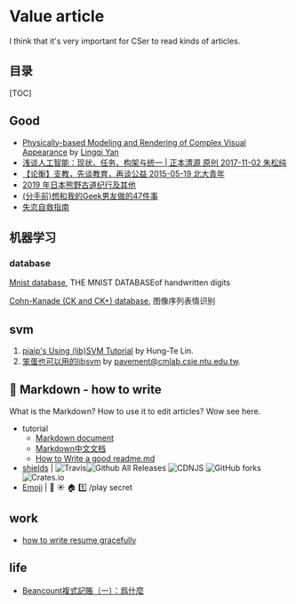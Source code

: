 # Value article

I think that it's very important for CSer to read kinds of articles.

## 目录

[TOC]

## Good

- [Physically-based Modeling and Rendering of Complex Visual Appearance](https://sites.cs.ucsb.edu/~lingqi/publications/thesis_final.pdf) by [Lingqi Yan](https://sites.cs.ucsb.edu/~lingqi/)
- [浅谈人工智能：现状、任务、构架与统一 | 正本清源 原创 2017-11-02 朱松纯](http://mp.weixin.qq.com/s/-wSYLu-XvOrsST8_KEUa-Q)
- [【论衡】支教，先谈教育，再谈公益 2015-05-19 北大青年](http://mp.weixin.qq.com/s/qBPs5CA204uSxFk4Rp6_aw)
- [2019 年日本熊野古道纪行及其他](https://www.notion.so/2019-103fbf4d8ca14413bfaab82510153c21)
- [(分手前)想和我的Geek男友做的47件事](https://www.douban.com/note/474111924/)
- [失恋自救指南](https://yuezhu.org/失恋自救指南/)

## 机器学习

### database

[Mnist database](http://yann.lecun.com/exdb/mnist/), THE MNIST DATABASEof handwritten digits

[Cohn-Kanade (CK and CK+) database](http://www.consortium.ri.cmu.edu/ckagree/), 图像序列表情识别

## svm

1. [piaip's Using (lib)SVM Tutorial](https://www.csie.ntu.edu.tw/~piaip/svm/svm_tutorial.html) by Hung-Te Lin.
2. [笨蛋也可以用的libsvm](http://www.cmlab.csie.ntu.edu.tw/~cyy/learning/tutorials/libsvm.pdf) by pavement@cmlab.csie.ntu.edu.tw.

## :page_facing_up:	Markdown - how to write

What is the Markdown? How to use it to edit articles? Wow see here.

- tutorial 
  - [Markdown document](https://daringfireball.net/projects/markdown/syntax) 
  - [Markdown中文文档](http://markdown.tw/)
  - [How to Write a good readme.md](https://gist.github.com/PurpleBooth/109311bb0361f32d87a2)
- [shields](http://shields.io/) |    ![Travis](https://img.shields.io/travis/USER/REPO.svg)![Github All Releases](https://img.shields.io/github/downloads/atom/atom/total.svg)  ![CDNJS](https://img.shields.io/cdnjs/v/jquery.svg) ![GitHub forks](https://img.shields.io/github/forks/badges/shields.svg?style=social&label=Fork) ![Crates.io](https://img.shields.io/crates/l/rustc-serialize.svg)
- [Emoji](https://www.webpagefx.com/tools/emoji-cheat-sheet/) |   :ribbon: :sunny:  :house:  :one: /play secret 

## work

* [how to write resume gracefully](https://qcrao.com/2019/07/08/how-to-write-resume-gracefully/)

## life

* [Beancount複式記賬（一）：爲什麼](https://www.byvoid.com/zht/blog/beancount-bookkeeping-1)
